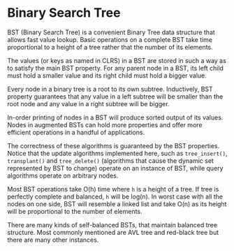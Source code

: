 # Binary Search Tree

BST (Binary Search Tree) is a convenient Binary Tree data structure that allows
 fast value lookup. Basic operations on a complete BST take time proportional to
 a height of a tree rather that the number of its elements.

The values (or keys as named in CLRS) in a BST are stored in such a way as to
 satisfy the main BST property. For any parent node in a BST, its left child
 must hold a smaller value and its right child must hold a bigger value.

Every node in a binary tree is a root to its own subtree. Inductively, BST property
 guarantees that any value in a left subtree will be smaller than the root node
 and any value in a right subtree will be bigger.

In-order printing of nodes in a BST will produce sorted output of its values.
 Nodes in augmented BSTs can hold more properties and offer more efficient
 operations in a handful of applications.

The correctness of these algorithms is guaranteed by the BST properties. Notice
 that the update algorithms implemented here, such as `tree_insert()`, `transplant()`
 and `tree_delete()` (algorithms that cause the dynamic set represented by BST
 to change) operate on an instance of BST, while query algorithms operate on
 arbitrary nodes.

Most BST operations take O(h) time where `h` is a height of a tree. If tree is
 perfectly complete and balanced, `h` will be log(n). In worst case with all the
 nodes on one side, BST will resemble a linked list and take O(n) as its height
 will be proportional to the number of elements.

There are many kinds of self-balanced BSTs, that maintain balanced tree structure.
 Most commonly mentioned are AVL tree and red-black tree but there are many other
 instances.
